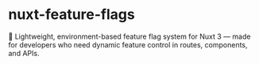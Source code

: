 # nuxt-feature-flags
🧪 Lightweight, environment-based feature flag system for Nuxt 3 — made for developers who need dynamic feature control in routes, components, and APIs.

